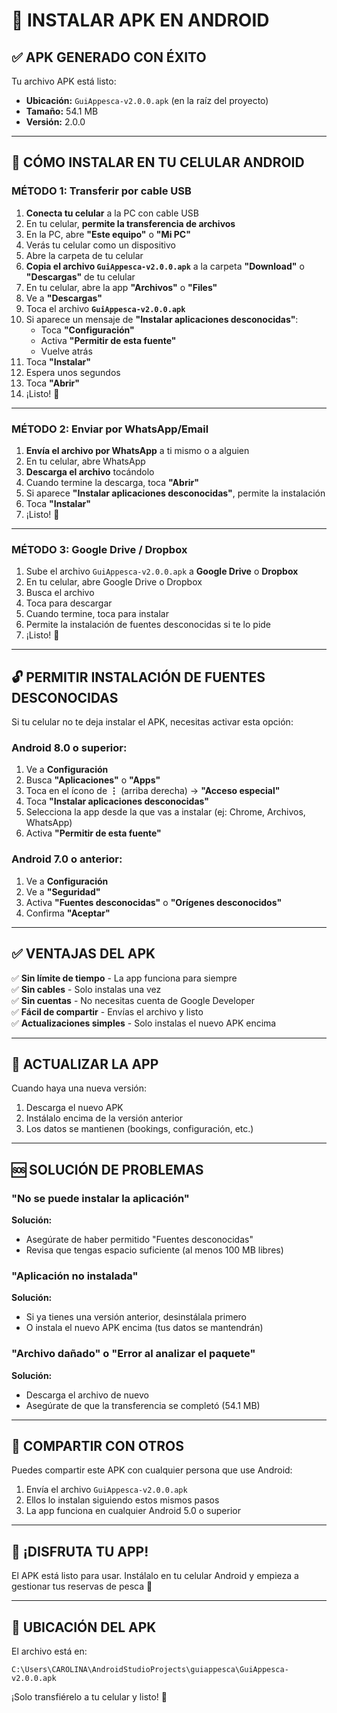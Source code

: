 # 📱 INSTALAR APK EN ANDROID

## ✅ **APK GENERADO CON ÉXITO**

Tu archivo APK está listo:
- **Ubicación:** `GuiAppesca-v2.0.0.apk` (en la raíz del proyecto)
- **Tamaño:** 54.1 MB
- **Versión:** 2.0.0

---

## 📲 **CÓMO INSTALAR EN TU CELULAR ANDROID**

### **MÉTODO 1: Transferir por cable USB**

1. **Conecta tu celular** a la PC con cable USB
2. En tu celular, **permite la transferencia de archivos**
3. En la PC, abre **"Este equipo"** o **"Mi PC"**
4. Verás tu celular como un dispositivo
5. Abre la carpeta de tu celular
6. **Copia el archivo `GuiAppesca-v2.0.0.apk`** a la carpeta **"Download"** o **"Descargas"** de tu celular
7. En tu celular, abre la app **"Archivos"** o **"Files"**
8. Ve a **"Descargas"**
9. Toca el archivo **`GuiAppesca-v2.0.0.apk`**
10. Si aparece un mensaje de **"Instalar aplicaciones desconocidas"**:
    - Toca **"Configuración"**
    - Activa **"Permitir de esta fuente"**
    - Vuelve atrás
11. Toca **"Instalar"**
12. Espera unos segundos
13. Toca **"Abrir"**
14. ¡Listo! 🎉

---

### **MÉTODO 2: Enviar por WhatsApp/Email**

1. **Envía el archivo por WhatsApp** a ti mismo o a alguien
2. En tu celular, abre WhatsApp
3. **Descarga el archivo** tocándolo
4. Cuando termine la descarga, toca **"Abrir"**
5. Si aparece **"Instalar aplicaciones desconocidas"**, permite la instalación
6. Toca **"Instalar"**
7. ¡Listo! 🎉

---

### **MÉTODO 3: Google Drive / Dropbox**

1. Sube el archivo `GuiAppesca-v2.0.0.apk` a **Google Drive** o **Dropbox**
2. En tu celular, abre Google Drive o Dropbox
3. Busca el archivo
4. Toca para descargar
5. Cuando termine, toca para instalar
6. Permite la instalación de fuentes desconocidas si te lo pide
7. ¡Listo! 🎉

---

## 🔓 **PERMITIR INSTALACIÓN DE FUENTES DESCONOCIDAS**

Si tu celular no te deja instalar el APK, necesitas activar esta opción:

### **Android 8.0 o superior:**
1. Ve a **Configuración**
2. Busca **"Aplicaciones"** o **"Apps"**
3. Toca en el ícono de **⋮** (arriba derecha) → **"Acceso especial"**
4. Toca **"Instalar aplicaciones desconocidas"**
5. Selecciona la app desde la que vas a instalar (ej: Chrome, Archivos, WhatsApp)
6. Activa **"Permitir de esta fuente"**

### **Android 7.0 o anterior:**
1. Ve a **Configuración**
2. Ve a **"Seguridad"**
3. Activa **"Fuentes desconocidas"** o **"Orígenes desconocidos"**
4. Confirma **"Aceptar"**

---

## ✅ **VENTAJAS DEL APK**

✅ **Sin límite de tiempo** - La app funciona para siempre  
✅ **Sin cables** - Solo instalas una vez  
✅ **Sin cuentas** - No necesitas cuenta de Google Developer  
✅ **Fácil de compartir** - Envías el archivo y listo  
✅ **Actualizaciones simples** - Solo instalas el nuevo APK encima  

---

## 🔄 **ACTUALIZAR LA APP**

Cuando haya una nueva versión:
1. Descarga el nuevo APK
2. Instálalo encima de la versión anterior
3. Los datos se mantienen (bookings, configuración, etc.)

---

## 🆘 **SOLUCIÓN DE PROBLEMAS**

### **"No se puede instalar la aplicación"**
**Solución:**
- Asegúrate de haber permitido "Fuentes desconocidas"
- Revisa que tengas espacio suficiente (al menos 100 MB libres)

### **"Aplicación no instalada"**
**Solución:**
- Si ya tienes una versión anterior, desinstálala primero
- O instala el nuevo APK encima (tus datos se mantendrán)

### **"Archivo dañado" o "Error al analizar el paquete"**
**Solución:**
- Descarga el archivo de nuevo
- Asegúrate de que la transferencia se completó (54.1 MB)

---

## 📧 **COMPARTIR CON OTROS**

Puedes compartir este APK con cualquier persona que use Android:
1. Envía el archivo `GuiAppesca-v2.0.0.apk`
2. Ellos lo instalan siguiendo estos mismos pasos
3. La app funciona en cualquier Android 5.0 o superior

---

## 🎉 **¡DISFRUTA TU APP!**

El APK está listo para usar. Instálalo en tu celular Android y empieza a gestionar tus reservas de pesca 🎣

---

## 📍 **UBICACIÓN DEL APK**

El archivo está en:
```
C:\Users\CAROLINA\AndroidStudioProjects\guiappesca\GuiAppesca-v2.0.0.apk
```

¡Solo transfiérelo a tu celular y listo! 🚀


